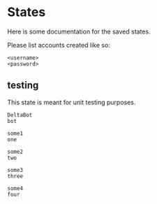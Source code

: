 # States

Here is some documentation for the saved states.

Please list accounts created like so:

    <username>
    <password>

## testing

This state is meant for unit testing purposes.

    DeltaBot
    bot

    some1
    one

    some2
    two

    some3
    three

    some4
    four